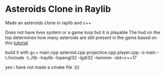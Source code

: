 # Asteroids Clone in Raylib
Made an asteroids clone in raylib and c++ 

Does not have lives system or a game loop but it is playable
The hud on the top determines how many asteroids are still present in the game
based on this [tutorial](https://www.youtube.com/watch?v=abIlGCx_Yq8&t=1064s)

build it with 
g++ main.cpp asteroid.cpp projectice.cpp player.cpp -o main -I./include -L./lib -lraylib -lopengl32 -lgdi32 -lwinmm -std=c++17

yes i have not made a cmake file :)))
